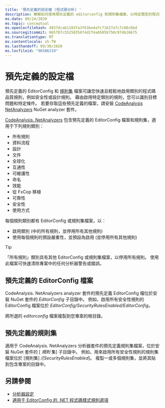 ```yaml
---
title: '預先定義的設定檔 (程式碼分析) '
description: 瞭解如何使用預先定義的 editorconfig 和規則集檔案，以特定類型的程式碼分析為目標。
ms.date: 09/24/2020
ms.topic: conceptual
ms.openlocfilehash: 4937dcab1183fa3f63be4afc71627a7c7c08c6bd
ms.sourcegitcommit: 665f8fc55258356f4d2f4a6585b750c974b26675
ms.translationtype: MT
ms.contentlocale: zh-TW
ms.lasthandoff: 09/30/2020
ms.locfileid: "96586219"
---
```

# <a name="predefined-configuration-files"></a>預先定義的設定檔

預先定義的 EditorConfig 和 [規則集](/visualstudio/code-quality/using-rule-sets-to-group-code-analysis-rules) 檔案可讓您快速且輕鬆地啟用類別的程式碼品質規則，例如安全性或設計規則。 藉由啟用特定類別的規則，您可以識別目標問題和特定條件。 若要存取這些預先定義的檔案，請安裝 [CodeAnalysis NetAnalyzers](https://github.com/dotnet/roslyn-analyzers#microsoftcodeanalysisnetanalyzers) NuGet analyzer 套件。

[CodeAnalysis. NetAnalyzers](https://github.com/dotnet/roslyn-analyzers#microsoftcodeanalysisnetanalyzers) 包含預先定義的 EditorConfig 檔案和規則集，適用于下列規則類別：

- 所有規則
- 資料流程
- 設計
- 文件
- 全球化
- 互通性
- 可維護性
- 命名
- 效能
- 從 FxCop 移植
- 可靠性
- 安全性
- 使用方式

每個規則類別都有 EditorConfig 或規則集檔案，以：

- 啟用類別 (中的所有規則，並停用所有其他規則) 
- 使用每個規則的預設嚴重性，並預設為啟用 (並停用所有其他規則) 

> [!TIP]
> 「所有規則」類別具有其他 EditorConfig 或規則集檔案，以停用所有規則。 使用此檔案可快速清除專案中的任何分析器警告或錯誤。

## <a name="predefined-editorconfig-files"></a>預先定義的 EditorConfig 檔案

CodeAnalysis. NetAnalyzers analyzer 套件的預先定義 EditorConfig 檔位於安裝 NuGet 套件的 *EditorConfig* 子目錄中。 例如，啟用所有安全性規則的 EditorConfig 檔案位於 *EditorConfig/SecurityRulesEnabled/EditorConfig*。

將所選的 *editorconfig* 檔案複製到您專案的根目錄。

## <a name="predefined-rule-sets"></a>預先定義的規則集

適用于 CodeAnalysis. NetAnalyzers 分析器套件的預先定義規則集檔案，位於安裝 NuGet 套件的 [ *規則* 集] 子目錄中。 例如，用來啟用所有安全性規則的規則集檔案位於 [規則集] */[SecurityRulesEnabled*]。 複製一或多個規則集，並將其貼到包含專案的目錄中。

## <a name="see-also"></a>另請參閱

- [分析器設定](https://github.com/dotnet/roslyn-analyzers/blob/master/docs/Analyzer%20Configuration.md)
- [適用于 EditorConfig 的 .NET 程式碼樣式規則選項](code-style-rule-options.md)
